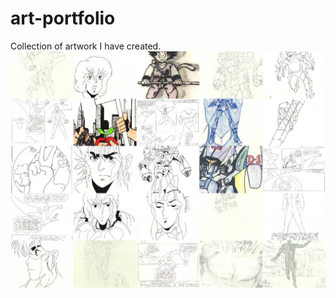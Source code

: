 # art-portfolio
Collection of artwork I have created.
<br />
![alt text](https://github.com/deemel/art-portfolio/blob/master/collage.jpg?raw=true)
